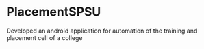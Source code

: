 # PlacementSPSU
Developed an android application for automation of the training and placement cell of a college
